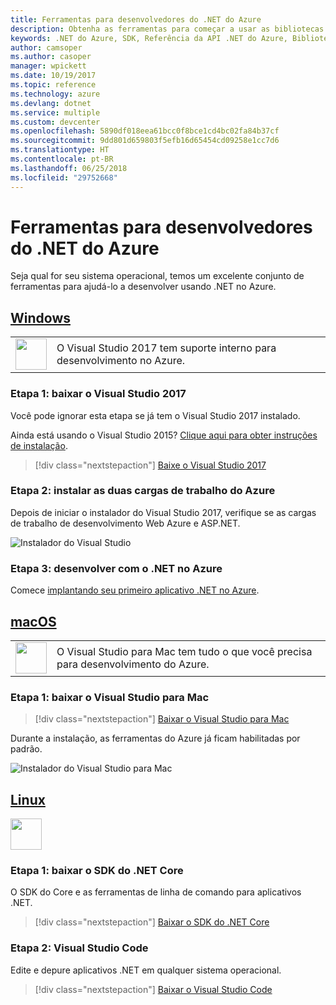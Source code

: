 ```yaml
---
title: Ferramentas para desenvolvedores do .NET do Azure
description: Obtenha as ferramentas para começar a usar as bibliotecas .NET do Azure em um ambiente Windows, Linux ou Mac.
keywords: .NET do Azure, SDK, Referência da API .NET do Azure, Biblioteca de classes .NET do Azure
author: camsoper
ms.author: casoper
manager: wpickett
ms.date: 10/19/2017
ms.topic: reference
ms.technology: azure
ms.devlang: dotnet
ms.service: multiple
ms.custom: devcenter
ms.openlocfilehash: 5890df018eea61bcc0f8bce1cd4bc02fa84b37cf
ms.sourcegitcommit: 9dd801d659803f5efb16d65454cd09258e1cc7d6
ms.translationtype: HT
ms.contentlocale: pt-BR
ms.lasthandoff: 06/25/2018
ms.locfileid: "29752668"
---
```

# <a name="tools-for-net-azure-developers"></a>Ferramentas para desenvolvedores do .NET do Azure

Seja qual for seu sistema operacional, temos um excelente conjunto de ferramentas para ajudá-lo a desenvolver usando .NET no Azure.

## <a name="windowstabwindows"></a>[Windows](#tab/windows)

<table>
  <tr>
    <td width="50">
        <img src="https://docs.microsoft.com/en-us/media/logos/logo_vs-ide.svg" width="50" height="50"></img>
    </td>
    <td>
        O Visual Studio 2017 tem suporte interno para desenvolvimento no Azure.
    </td>
  </tr>
</table>

### <a name="step-1-download-visual-studio-2017"></a>Etapa 1: baixar o Visual Studio 2017

Você pode ignorar esta etapa se já tem o Visual Studio 2017 instalado.

Ainda está usando o Visual Studio 2015?  [Clique aqui para obter instruções de instalação](dotnet-sdk-vs2015-install.md).

> [!div class="nextstepaction"]
> [Baixe o Visual Studio 2017](https://www.visualstudio.com/downloads/)


### <a name="step-2-install-the-two-azure-workloads"></a>Etapa 2: instalar as duas cargas de trabalho do Azure

Depois de iniciar o instalador do Visual Studio 2017, verifique se as cargas de trabalho de desenvolvimento Web Azure e ASP.NET.

![Instalador do Visual Studio](media/dotnet-tools/azure-workloads.png)

### <a name="step-3-develop-with-net-on-azure"></a>Etapa 3: desenvolver com o .NET no Azure

Comece [implantando seu primeiro aplicativo .NET no Azure](https://docs.microsoft.com/azure/app-service-web/app-service-web-get-started-dotnet).


## <a name="macostabmacos"></a>[macOS](#tab/macos)
<table>
  <tr>
    <td width="50">
        <img src="https://docs.microsoft.com/en-us/media/logos/logo_vs-mac.svg" width="50" height="50"></img>
    </td>
    <td>
        O Visual Studio para Mac tem tudo o que você precisa para desenvolvimento do Azure.
    </td>
  </tr>
</table>


### <a name="step-1-download-visual-studio-for-mac"></a>Etapa 1: baixar o Visual Studio para Mac

> [!div class="nextstepaction"]
> [Baixar o Visual Studio para Mac](https://www.visualstudio.com/vs/visual-studio-mac/)

Durante a instalação, as ferramentas do Azure já ficam habilitadas por padrão.

![Instalador do Visual Studio para Mac](media/dotnet-tools/azure-vsmac.png)

## <a name="linuxtablinux"></a>[Linux](#tab/linux)

<img src="https://docs.microsoft.com/en-us/visualstudio/products/images/vs-code.svg" width="50" height="50"></img>

### <a name="step-1-download-net-core-sdk"></a>Etapa 1: baixar o SDK do .NET Core

O SDK do Core e as ferramentas de linha de comando para aplicativos .NET.

> [!div class="nextstepaction"]
> [Baixar o SDK do .NET Core](https://www.microsoft.com/net/core)

### <a name="step-2-visual-studio-code"></a>Etapa 2: Visual Studio Code

Edite e depure aplicativos .NET em qualquer sistema operacional.

> [!div class="nextstepaction"]
> [Baixar o Visual Studio Code](https://code.visualstudio.com)